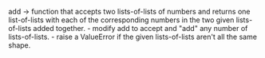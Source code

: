 add -> function that accepts two lists-of-lists of numbers and returns one list-of-lists with each of the corresponding numbers in the two given lists-of-lists added together.
	- modify add to accept and "add" any number of lists-of-lists.
	- raise a ValueError if the given lists-of-lists aren't all the same shape.